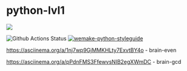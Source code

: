 # python-lvl1

<a href="https://codeclimate.com/github/Gamabyta24/python-lvl1/maintainability"><img src="https://api.codeclimate.com/v1/badges/9b820b59cc7b971d1841/maintainability" /></a>

![Github Actions Status](https://github.com/dosart/python-project-lvl1/actions/workflows/linter.yaml/badge.svg)
[![wemake-python-styleguide](https://img.shields.io/badge/style-wemake-000000.svg)](https://github.com/wemake-services/wemake-python-styleguide)

https://asciinema.org/a/1nj7wp9GjMMKHLty7ExvtBY4o - brain-even

https://asciinema.org/a/pPdnFMS3FfewvsNIB2egXWmDC - brain-gcd